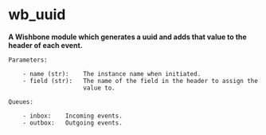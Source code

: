 wb_uuid
=======

**A Wishbone module which generates a uuid and adds that value to the header
of each event.**


    Parameters:

        - name (str):    The instance name when initiated.
        - field (str):   The name of the field in the header to assign the
                         value to.

    Queues:

        - inbox:    Incoming events.
        - outbox:   Outgoing events.


